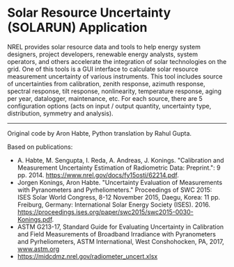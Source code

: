 # Solar Resource Uncertainty (SOLARUN) Application
NREL provides solar resource data and tools to help energy system designers, project developers, renewable energy analysts, system operators, and others accelerate the integration of solar technologies on the grid. One of this tools is a GUI interface to calculate solar resource measurement uncertainty of various instruments. This tool includes source of uncertainties from calibration, zenith response, azimuth response, spectral response, tilt response, nonlinearity, temperature response, aging per year, datalogger, maintenance, etc.  For each source, there are 5 configuration options (acts on input / output quantity, uncertainty type, distribution, symmetry and analysis).

------------------

Original code by Aron Habte, Python translation by Rahul Gupta.

Based on publications:

- A. Habte, M. Sengupta, I. Reda, A. Andreas, J. Konings. "Calibration and Measurement Uncertainty Estimation of Radiometric Data: Preprint.": 9 pp. 2014. https://www.nrel.gov/docs/fy15osti/62214.pdf.
- Jorgen Konings, Aron Habte. "Uncertainty Evaluation of Measurements with Pyranometers and Pyrheliometers." Proceedings of SWC 2015: ISES Solar World Congress, 8-12 November 2015, Daegu, Korea: 11 pp. Freiburg, Germany: International Solar Energy Society (ISES). 2016. https://proceedings.ises.org/paper/swc2015/swc2015-0030-Konings.pdf.
- ASTM G213-17, Standard Guide for Evaluating Uncertainty in Calibration and Field Measurements of Broadband Irradiance with Pyranometers and Pyrheliometers, ASTM International, West Conshohocken, PA, 2017, www.astm.org
- https://midcdmz.nrel.gov/radiometer_uncert.xlsx